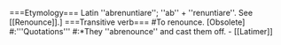===Etymology===
Latin ''abrenuntiare''; ''ab'' + ''renuntiare''. See [[Renounce]].]
===Transitive verb===
#To renounce. [Obsolete]
#:'''Quotations'''
#:*They ''abrenounce'' and cast them off. - [[Latimer]]